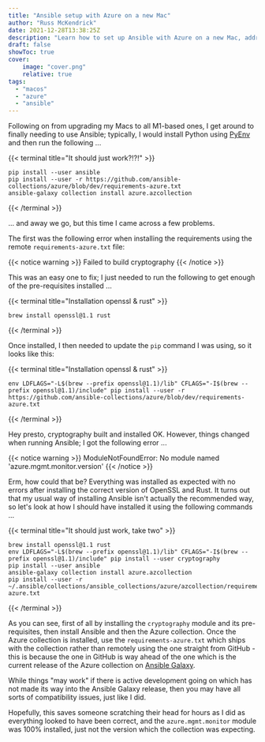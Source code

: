 ```yaml
---
title: "Ansible setup with Azure on a new Mac"
author: "Russ McKendrick"
date: 2021-12-28T13:38:25Z
description: "Learn how to set up Ansible with Azure on a new Mac, addressing common issues with cryptography and module dependencies."
draft: false
showToc: true
cover:
    image: "cover.png"
    relative: true
tags:
  - "macos"
  - "azure"
  - "ansible"
---
```


Following on from upgrading my Macs to all M1-based ones, I get around to finally needing to use Ansible; typically, I would install Python using [PyEnv](/2021/10/30/managing-python-on-macos-monterey/) and then run the following ...

{{< terminal title="It should just work?!?!" >}}
``` terminfo
pip install --user ansible
pip install --user -r https://github.com/ansible-collections/azure/blob/dev/requirements-azure.txt
ansible-galaxy collection install azure.azcollection
```
{{< /terminal >}}

... and away we go, but this time I came across a few problems.

The first was the following error when installing the requirements using the remote `requirements-azure.txt` file:

{{< notice warning >}}
Failed to build cryptography
{{< /notice >}}

This was an easy one to fix; I just needed to run the following to get enough of the pre-requisites installed ...

{{< terminal title="Installation openssl & rust" >}}
``` terminfo
brew install openssl@1.1 rust
```
{{< /terminal >}}

Once installed, I then needed to update the `pip` command I was using, so it looks like this:

{{< terminal title="Installation openssl & rust" >}}
``` terminfo
env LDFLAGS="-L$(brew --prefix openssl@1.1)/lib" CFLAGS="-I$(brew --prefix openssl@1.1)/include" pip install --user -r https://github.com/ansible-collections/azure/blob/dev/requirements-azure.txt
```
{{< /terminal >}}

Hey presto, cryptography built and installed OK. However, things changed when running Ansible; I got the following error ...

{{< notice warning >}}
ModuleNotFoundError: No module named 'azure.mgmt.monitor.version'
{{< /notice >}}

Erm, how could that be? Everything was installed as expected with no errors after installing the correct version of OpenSSL and Rust. It turns out that my usual way of installing Ansible isn't actually the recommended way, so let's look at how I should have installed it using the following commands ...

{{< terminal title="It should just work, take two" >}}
``` terminfo
brew install openssl@1.1 rust
env LDFLAGS="-L$(brew --prefix openssl@1.1)/lib" CFLAGS="-I$(brew --prefix openssl@1.1)/include" pip install --user cryptography
pip install --user ansible
ansible-galaxy collection install azure.azcollection
pip install --user -r ~/.ansible/collections/ansible_collections/azure/azcollection/requirements-azure.txt
```
{{< /terminal >}}

As you can see, first of all by installing the `cryptography` module and its pre-requisites, then install Ansible and then the Azure collection. Once the Azure collection is installed, use the `requirements-azure.txt` which ships with the collection rather than remotely using the one straight from GitHub - this is because the one in GitHub is way ahead of the one which is the current release of the Azure collection on [Ansible Galaxy](https://galaxy.ansible.com).

While things "may work" if there is active development going on which has not made its way into the Ansible Galaxy release, then you may have all sorts of compatibility issues, just like I did.

Hopefully, this saves someone scratching their head for hours as I did as everything looked to have been correct, and the `azure.mgmt.monitor` module was 100% installed, just not the version which the collection was expecting.